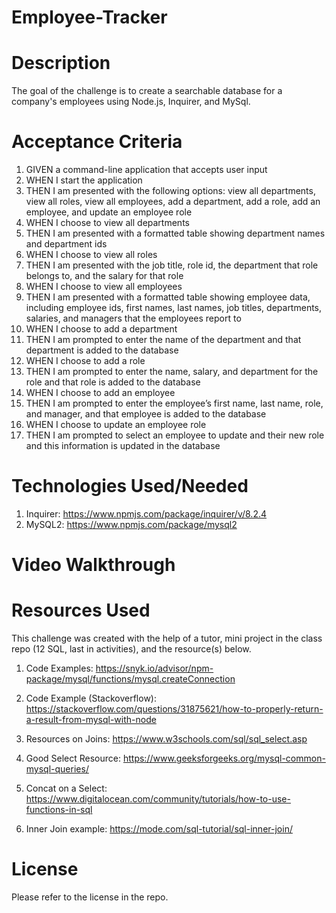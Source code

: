 # Employee-Tracker

# Description 
The goal of the challenge is to create a searchable database for a company's employees using Node.js, Inquirer, and MySql. 

# Acceptance Criteria 
 1. GIVEN a command-line application that accepts user input
 2. WHEN I start the application
 3. THEN I am presented with the following options: view all departments, view all roles, view all employees, add a department, add a role, add an employee, and update an employee role
 4. WHEN I choose to view all departments
 5. THEN I am presented with a formatted table showing department names and department ids
 6. WHEN I choose to view all roles
 7. THEN I am presented with the job title, role id, the department that role belongs to, and the salary for that role
 8. WHEN I choose to view all employees
 9. THEN I am presented with a formatted table showing employee data, including employee ids, first names, last names, job titles, departments, salaries, and managers that the employees report to
 10. WHEN I choose to add a department
 11. THEN I am prompted to enter the name of the department and that department is added to the database
 12. WHEN I choose to add a role
 13. THEN I am prompted to enter the name, salary, and department for the role and that role is added to the database
 14. WHEN I choose to add an employee
 15. THEN I am prompted to enter the employee’s first name, last name, role, and manager, and that employee is added to the database
 16. WHEN I choose to update an employee role
 17. THEN I am prompted to select an employee to update and their new role and this information is updated in the database

# Technologies Used/Needed 
 1. Inquirer: https://www.npmjs.com/package/inquirer/v/8.2.4
 2. MySQL2: https://www.npmjs.com/package/mysql2  

# Video Walkthrough 




# Resources Used
This challenge was created with the help of a tutor, mini project in the class repo (12 SQL, last in activities), and the resource(s) below.  

 1. Code Examples: 
https://snyk.io/advisor/npm-package/mysql/functions/mysql.createConnection

 2. Code Example (Stackoverflow): https://stackoverflow.com/questions/31875621/how-to-properly-return-a-result-from-mysql-with-node

 3. Resources on Joins: https://www.w3schools.com/sql/sql_select.asp 

 4. Good Select Resource: https://www.geeksforgeeks.org/mysql-common-mysql-queries/

 5. Concat on a Select: https://www.digitalocean.com/community/tutorials/how-to-use-functions-in-sql 

 6. Inner Join example: https://mode.com/sql-tutorial/sql-inner-join/

# License 
Please refer to the license in the repo.
